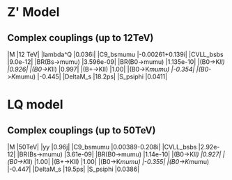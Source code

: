 # Z' Model

## Complex couplings (up to 12TeV)

|M	|12 TeV|
|lambda^Q	|0.036i|
|C9_bsmumu	|-0.00261+0.139i|
|CVLL_bsbs	|9.0e-12|
|BR(Bs->mumu)	|3.596e-09|
|BR(B0->mumu)	|1.135e-10|
|<Rmue>(B0->K*ll)	|0.926|
|<Rmue>(B0->K*ll)	|0.997|
|<Rmue>(B+->Kll)	|1.00|
|<P4p>(B0->K*mumu)	|-0.354|
|<P5p>(B0->K*mumu)	|-0.445|
|DeltaM_s	|18.2ps|
|S_psiphi	|0.0411|


# LQ model

## Complex couplings (up to 50TeV)

|M	|50TeV|
|yy	|0.96j|
|C9_bsmumu	|0.00389-0.208i|
|CVLL_bsbs	|2.92e-12|
|BR(Bs->mumu)	|3.61e-09|
|BR(B0->mumu)	|1.14e-10|
|<Rmue>(B0->K*ll)	|0.927|
|<Rmue>(B0->K*ll)	|1.00|
|<Rmue>(B+->Kll)	|1.00|
|<P4p>(B0->K*mumu)	|-0.355|
|<P5p>(B0->K*mumu)	|-0.447|
|DeltaM_s	|19.5ps|
|S_psiphi	|0.0386|

